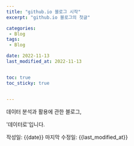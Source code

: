 ```yaml
---
title: "github.io 블로그 시작"
excerpt: "github.io 블로그의 첫글"

categories:
 - Blog
tags:
 - Blog

date: 2022-11-13
last_modified_at: 2022-11-13


toc: true
toc_sticky: true


---
```


데이터 분석과 활용에 관한 블로그, 

'데이터로'입니다. 


작성일: {{date}}
마지막 수정일: {{last_modified_at}}

